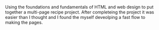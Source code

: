 Using the foundations and fundamentals of HTML and web design to put together a multi-page recipe project. 
After completeing the project it was easier than I thought and I found the myself deveolping a fast flow to making the pages. 